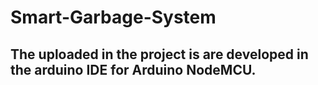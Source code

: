 # Smart-Garbage-System


<h2> The uploaded in the project is are developed in the arduino IDE for Arduino NodeMCU. </h2>


